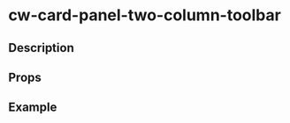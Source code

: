 <script setup>
import { CwCardPanelTwoColumnToolbar } from '../../index';

const cwCardPanelPlaygroundCode = `
    <cw-card-panel-two-column-toolbar>
    </cw-card-panel-two-column-toolbar>
`;
</script>

# cw-card-panel-two-column-toolbar

## Description

## Props

<Props :of="CwCardPanelTwoColumnToolbar"></Props>

## Example

<Playground
  :code="cwCardPanelPlaygroundCode"
  :components="{ CwCardPanelTwoColumnToolbar }">
</Playground>
